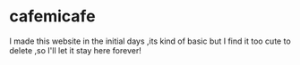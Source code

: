 # cafemicafe
I made this website in the initial days ,its kind of basic but I find it too cute to delete ,so I'll let it stay here forever!
